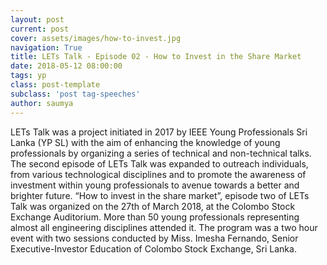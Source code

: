 ```yaml
---
layout: post
current: post
cover: assets/images/how-to-invest.jpg
navigation: True
title: LETs Talk - Episode 02 - How to Invest in the Share Market 
date: 2018-05-12 08:00:00
tags: yp
class: post-template
subclass: 'post tag-speeches'
author: saumya
---
```


LETs Talk was a project initiated in 2017 by IEEE Young Professionals Sri Lanka (YP SL) with the aim of enhancing the knowledge of young professionals by organizing a series of technical and non-technical talks. The second episode of LETs Talk was expanded to outreach individuals, from various technological disciplines and to promote the awareness of investment within young professionals to avenue towards a better and brighter future. “How to invest in the share market”, episode two of LETs Talk was organized on the 27th of March 2018, at the Colombo Stock Exchange Auditorium.  More than 50 young professionals representing almost all engineering disciplines attended it. The program was a two hour event with two sessions conducted by Miss. Imesha Fernando, Senior Executive-Investor Education of Colombo Stock Exchange, Sri Lanka.
